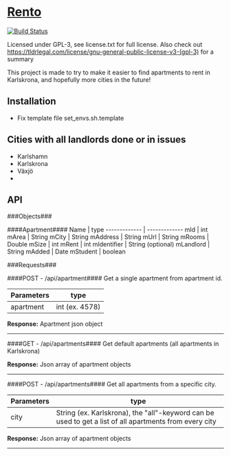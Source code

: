 # [Rento](http://www.rento.nu)
[![Build Status](https://travis-ci.org/hansson/rento.png?branch=master)](https://travis-ci.org/hansson/rento)

Licensed under GPL-3, see license.txt for full license. Also check out https://tldrlegal.com/license/gnu-general-public-license-v3-(gpl-3) for a summary

This project is made to try to make it easier to find apartments to rent in Karlskrona, and hopefully
more cities in the future!

## Installation
* Fix template file set_envs.sh.template


## Cities with all landlords done or in issues
* Karlshamn
* Karlskrona
* Växjö
* 

## API

###Objects###

####Apartment####
Name          | type
------------- | -------------
mId           | int
mArea         | String
mCity         | String
mAddress      | String
mUrl          | String
mRooms        | Double
mSize         | int
mRent         | int
mIdentifier   | String (optional)
mLandlord     | String
mAdded        | Date
mStudent      | boolean

###Requests###

####POST - /api/apartment####
Get a single apartment from apartment id.

Parameters    | type
------------- | -------------
apartment     | int (ex. 4578)

__Response:__ Apartment json object

---

####GET - /api/apartments####
Get default apartments (all apartments in Karlskrona)

__Response:__ Json array of apartment objects

---

####POST - /api/apartments####
Get all apartments from a specific city.

Parameters    | type
------------- | -------------
city          | String (ex. Karlskrona), the "all"-keyword can be used to get a list of all apartments from every city

__Response:__ Json array of apartment objects

---

